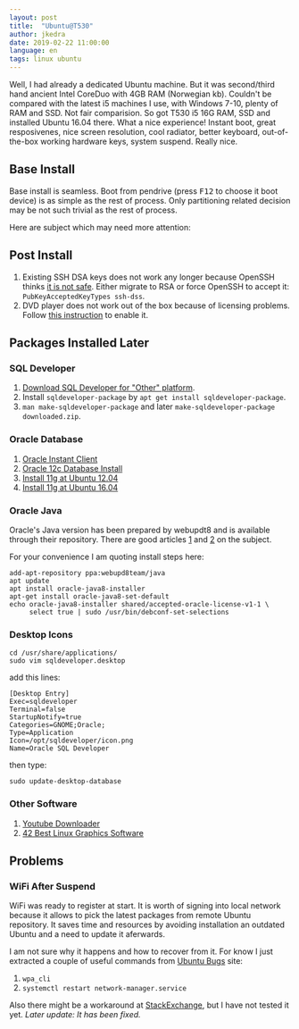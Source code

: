 ```yaml
---
layout: post
title:  "Ubuntu@T530"
author: jkedra
date: 2019-02-22 11:00:00
language: en
tags: linux ubuntu
---
```


Well, I had already a dedicated Ubuntu machine. But it was second/third hand
ancient Intel CoreDuo with 4GB RAM (Norwegian kb). Couldn't be compared
with the latest i5 machines I use, with Windows 7-10, plenty of RAM
and SSD. Not fair comparision. So got T530 i5 16G RAM, SSD and installed
Ubuntu 16.04 there. What a nice experience! Instant boot, great resposivenes,
nice screen resolution, cool radiator, better keyboard, out-of-the-box
working hardware keys, system suspend. Really nice.

## Base Install

Base install is seamless. Boot from pendrive
(press <kbd>F12</kbd> to choose it boot device) is as simple
as the rest of process. Only partitioning related decision may be not
such trivial as the rest of process.

Here are subject which may need more attention:

## Post Install

1. Existing SSH DSA keys does not work any longer because OpenSSH
   thinks [it is not safe][1dsa]. Either migrate to RSA or force
   OpenSSH to accept it: `PubKeyAcceptedKeyTypes ssh-dss`.
2. DVD player does not work out of the box because of licensing
   problems. Follow [this instruction][2dvd] to enable it.

[1dsa]: https://superuser.com/questions/1016989/ssh-dsa-keys-no-longer-work-for-password-less-authentication?lq=1
[2dvd]: https://help.ubuntu.com/16.04/ubuntu-help/video-dvd-restricted.html

## Packages Installed Later

### SQL Developer

1. [Download SQL Developer for "Other" platform][sqldev].
2. Install `sqldeveloper-package` by `apt get install sqldeveloper-package`.
3. `man make-sqldeveloper-package`
   and later `make-sqldeveloper-package downloaded.zip`.

[sd4]: https://community.oracle.com/docs/DOC-888316
[sqldev]: http://www.oracle.com/technetwork/developer-tools/sql-developer/downloads/index.html

### Oracle Database

1. [Oracle Instant Client](https://help.ubuntu.com/community/Oracle%20Instant%20Client)
2. [Oracle 12c Database Install](http://tutorialforlinux.com/2016/03/31/how-to-install-oracle-12c-database-on-ubuntu-16-04-xenial-64bit-easy-guide/)
3. [Install 11g at Ubuntu 12.04](https://makina-corpus.com/blog/metier/archives/howto-install-oracle-11g-ubuntu-linux-1204-precise-pangolin-64bits)
4. [Install 11g at Ubuntu 16.04](http://tutorialforlinux.com/2016/03/29/how-to-install-oracle-11g-r2-database-on-ubuntu-16-04-xenial-lts-64bit-easy-guide-users-directories-set-up/)

### Oracle Java

Oracle's Java version has been prepared by webupdt8 and is available
through their repository. There are good articles [1][1] and [2][2]
on the subject.

For your convenience I am quoting install steps here:

    add-apt-repository ppa:webupd8team/java
    apt update
    apt install oracle-java8-installer
    apt-get install oracle-java8-set-default
    echo oracle-java8-installer shared/accepted-oracle-license-v1-1 \
         select true | sudo /usr/bin/debconf-set-selections




### Desktop Icons

    cd /usr/share/applications/
    sudo vim sqldeveloper.desktop

add this lines:

    [Desktop Entry]
    Exec=sqldeveloper
    Terminal=false
    StartupNotify=true
    Categories=GNOME;Oracle;
    Type=Application
    Icon=/opt/sqldeveloper/icon.png
    Name=Oracle SQL Developer

then type:

    sudo update-desktop-database

### Other Software

1. [Youtube Downloader](https://github.com/rg3/youtube-dl/)
2. [42 Best Linux Graphics Software](http://www.linuxlinks.com/article/20160228044751101/GraphicsSoftware.html)

## Problems

### WiFi After Suspend

WiFi was ready to register at start. It is worth of signing into
local network because it allows to pick the latest packages from
remote Ubuntu repository. It saves time and resources by avoiding
installation an outdated Ubuntu and a need to update it aferwards.

I am not sure why it happens and how to recover from it. 
For know I just extracted a couple of useful commands from
[Ubuntu Bugs] site:

1. `wpa_cli`
2. `systemctl restart network-manager.service`

Also there might be a workaround at [StackExchange], but I have not
tested it yet. _Later update: It has been fixed._


[Ubuntu Bugs]: https://bugs.launchpad.net/ubuntu/+source/network-manager/+bug/1589401
[StackExchange]: http://askubuntu.com/questions/761180/wifi-doesnt-work-after-suspend-after-16-04-upgrade/761220#761220

[1]: http://www.webupd8.org/2012/09/install-oracle-java-8-in-ubuntu-via-ppa.html
[2]: https://www.digitalocean.com/community/tutorials/how-to-install-java-with-apt-get-on-ubuntu-16-04


